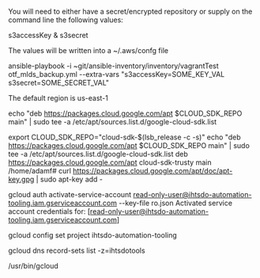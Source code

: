 You will need to either have a secret/encrypted repository or supply on the command line the following values:

s3accessKey & s3secret

The values will be written into a ~/.aws/confg file 


ansible-playbook -i ~git/ansible-inventory/inventory/vagrantTest otf_mlds_backup.yml --extra-vars "s3accessKey=SOME_KEY_VAL s3secret=SOME_SECRET_VAL"

The default region is us-east-1


echo "deb https://packages.cloud.google.com/apt $CLOUD_SDK_REPO main" | sudo tee -a /etc/apt/sources.list.d/google-cloud-sdk.list


export CLOUD_SDK_REPO="cloud-sdk-$(lsb_release -c -s)"
echo "deb https://packages.cloud.google.com/apt $CLOUD_SDK_REPO main" | sudo tee -a /etc/apt/sources.list.d/google-cloud-sdk.list
deb https://packages.cloud.google.com/apt cloud-sdk-trusty main
/home/adamf# curl https://packages.cloud.google.com/apt/doc/apt-key.gpg | sudo apt-key add -


 gcloud auth activate-service-account read-only-user@ihtsdo-automation-tooling.iam.gserviceaccount.com --key-file ro.json
Activated service account credentials for: [read-only-user@ihtsdo-automation-tooling.iam.gserviceaccount.com]

gcloud config set project ihtsdo-automation-tooling

gcloud dns record-sets list -z=ihtsdotools

/usr/bin/gcloud
